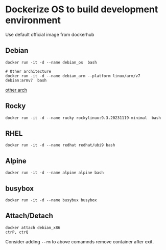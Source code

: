 # Dockerize OS to build development environment

Use default official image from dockerhub

## Debian
```
docker run -it -d --name debian_os  bash

# Other architecture
docker run -it -d --name debian_arm --platform linux/arm/v7 debian:armv7  bash
```
[other arch](https://github.com/esmaeelE/embedded/blob/main/docker.md)

## Rocky

```
docker run -it -d --name rucky rockylinux:9.3.20231119-minimal  bash
```

## RHEL

```
docker run -it -d --name redhat redhat/ubi9 bash
```

## Alpine

```
docker run -it -d --name alpine alpine bash
```

## busybox
```
docker run -it -d --name busybux busybox
```


## Attach/Detach
```
docker attach debian_x86
ctrP, ctrQ
```

Consider adding `--rm` to above comamnds remove container after exit.



